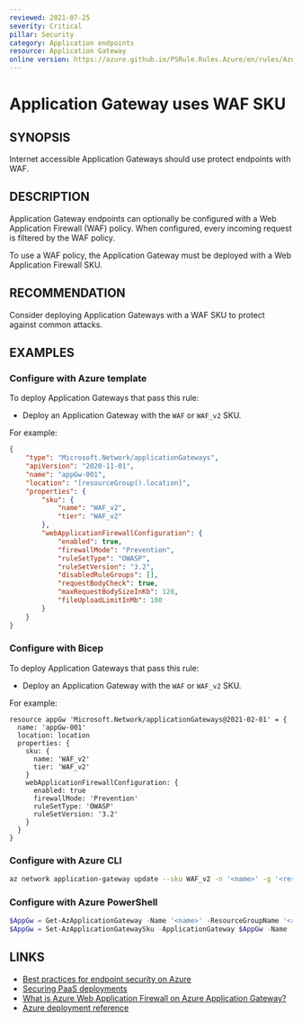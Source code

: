 ```yaml
---
reviewed: 2021-07-25
severity: Critical
pillar: Security
category: Application endpoints
resource: Application Gateway
online version: https://azure.github.io/PSRule.Rules.Azure/en/rules/Azure.AppGw.UseWAF/
---
```


# Application Gateway uses WAF SKU

## SYNOPSIS

Internet accessible Application Gateways should use protect endpoints with WAF.

## DESCRIPTION

Application Gateway endpoints can optionally be configured with a Web Application Firewall (WAF) policy.
When configured, every incoming request is filtered by the WAF policy.

To use a WAF policy, the Application Gateway must be deployed with a Web Application Firewall SKU.

## RECOMMENDATION

Consider deploying Application Gateways with a WAF SKU to protect against common attacks.

## EXAMPLES

### Configure with Azure template

To deploy Application Gateways that pass this rule:

- Deploy an Application Gateway with the `WAF` or `WAF_v2` SKU.

For example:

```json
{
    "type": "Microsoft.Network/applicationGateways",
    "apiVersion": "2020-11-01",
    "name": "appGw-001",
    "location": "[resourceGroup().location]",
    "properties": {
        "sku": {
            "name": "WAF_v2",
            "tier": "WAF_v2"
        },
        "webApplicationFirewallConfiguration": {
            "enabled": true,
            "firewallMode": "Prevention",
            "ruleSetType": "OWASP",
            "ruleSetVersion": "3.2",
            "disabledRuleGroups": [],
            "requestBodyCheck": true,
            "maxRequestBodySizeInKb": 128,
            "fileUploadLimitInMb": 100
        }
    }
}
```

### Configure with Bicep

To deploy Application Gateways that pass this rule:

- Deploy an Application Gateway with the `WAF` or `WAF_v2` SKU.

For example:

```bicep
resource appGw 'Microsoft.Network/applicationGateways@2021-02-01' = {
  name: 'appGw-001'
  location: location
  properties: {
    sku: {
      name: 'WAF_v2'
      tier: 'WAF_v2'
    }
    webApplicationFirewallConfiguration: {
      enabled: true
      firewallMode: 'Prevention'
      ruleSetType: 'OWASP'
      ruleSetVersion: '3.2'
    }
  }
}
```

### Configure with Azure CLI

```bash
az network application-gateway update --sku WAF_v2 -n '<name>' -g '<resource_group>'
```

### Configure with Azure PowerShell

```powershell
$AppGw = Get-AzApplicationGateway -Name '<name>' -ResourceGroupName '<resource_group>'
$AppGw = Set-AzApplicationGatewaySku -ApplicationGateway $AppGw -Name 'WAF_v2' -Tier 'WAF_v2'
```

## LINKS

- [Best practices for endpoint security on Azure](https://docs.microsoft.com/azure/architecture/framework/security/design-network-endpoints)
- [Securing PaaS deployments](https://docs.microsoft.com/azure/security/fundamentals/paas-deployments#install-a-web-application-firewall)
- [What is Azure Web Application Firewall on Azure Application Gateway?](https://docs.microsoft.com/azure/web-application-firewall/ag/ag-overview)
- [Azure deployment reference](https://docs.microsoft.com/azure/templates/microsoft.network/applicationgateways)
